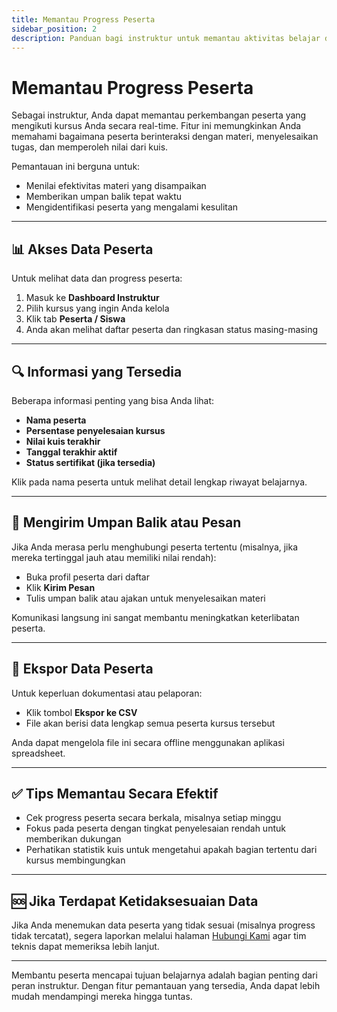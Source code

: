 ```yaml
---
title: Memantau Progress Peserta
sidebar_position: 2
description: Panduan bagi instruktur untuk memantau aktivitas belajar dan perkembangan peserta kursus.
---
```


# Memantau Progress Peserta

Sebagai instruktur, Anda dapat memantau perkembangan peserta yang mengikuti kursus Anda secara real-time. Fitur ini memungkinkan Anda memahami bagaimana peserta berinteraksi dengan materi, menyelesaikan tugas, dan memperoleh nilai dari kuis.

Pemantauan ini berguna untuk:

- Menilai efektivitas materi yang disampaikan
- Memberikan umpan balik tepat waktu
- Mengidentifikasi peserta yang mengalami kesulitan

---

## 📊 Akses Data Peserta

Untuk melihat data dan progress peserta:

1. Masuk ke **Dashboard Instruktur**
2. Pilih kursus yang ingin Anda kelola
3. Klik tab **Peserta / Siswa**
4. Anda akan melihat daftar peserta dan ringkasan status masing-masing

---

## 🔍 Informasi yang Tersedia

Beberapa informasi penting yang bisa Anda lihat:

- **Nama peserta**
- **Persentase penyelesaian kursus**
- **Nilai kuis terakhir**
- **Tanggal terakhir aktif**
- **Status sertifikat (jika tersedia)**

Klik pada nama peserta untuk melihat detail lengkap riwayat belajarnya.

---

## 📩 Mengirim Umpan Balik atau Pesan

Jika Anda merasa perlu menghubungi peserta tertentu (misalnya, jika mereka tertinggal jauh atau memiliki nilai rendah):

- Buka profil peserta dari daftar
- Klik **Kirim Pesan**
- Tulis umpan balik atau ajakan untuk menyelesaikan materi

Komunikasi langsung ini sangat membantu meningkatkan keterlibatan peserta.

---

## 🧮 Ekspor Data Peserta

Untuk keperluan dokumentasi atau pelaporan:

- Klik tombol **Ekspor ke CSV**
- File akan berisi data lengkap semua peserta kursus tersebut

Anda dapat mengelola file ini secara offline menggunakan aplikasi spreadsheet.

---

## ✅ Tips Memantau Secara Efektif

- Cek progress peserta secara berkala, misalnya setiap minggu
- Fokus pada peserta dengan tingkat penyelesaian rendah untuk memberikan dukungan
- Perhatikan statistik kuis untuk mengetahui apakah bagian tertentu dari kursus membingungkan

---

## 🆘 Jika Terdapat Ketidaksesuaian Data

Jika Anda menemukan data peserta yang tidak sesuai (misalnya progress tidak tercatat), segera laporkan melalui halaman [Hubungi Kami](../hubungi-kami.md) agar tim teknis dapat memeriksa lebih lanjut.

---

Membantu peserta mencapai tujuan belajarnya adalah bagian penting dari peran instruktur. Dengan fitur pemantauan yang tersedia, Anda dapat lebih mudah mendampingi mereka hingga tuntas.

